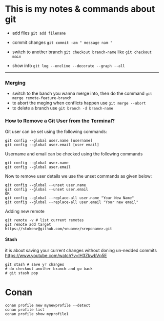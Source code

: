 # This is my notes & commands about git


- add files `git add filename`
- commit changes `git commit -am " message nam "`
- switch to another branch `git checkout branch-name` like `git checkout main`

- show info `git log --oneline --decorate --graph --all`
-----
###  Merging 
- switch to the banch you wanna merge into, then do the command `git merge remote-feature-branch`
- to abort the meging when conflicts happen use `git merge --abort`
- to delete a branch use `git branch -d branch-name`


### How to Remove a Git User from the Terminal?
Git user can be set using the following commands:

```
git config --global user.name [username]
git config --global user.email [user email]
```
Username and email can be checked using the following commands

```
git config --global user.name
git config --global user.email
```
Now to remove user details we use the unset commands as given below:
```
git config --global --unset user.name
git config --global --unset user.email
OR
git config --global --replace-all user.name "Your New Name"
git config --global --replace-all user.email "Your new email"
```
Adding new remote
```
git remote -v # list current remotes
git remote add target https://<token>@github.com/<nuame>/<reponame>.git
```
#### Stash
it is about saving your current changes without doning un-nedded commits
https://www.youtube.com/watch?v=lH3ZkwbVp5E

```
git stash # save yr changes
# do checkout another branch and go back
# git stash pop
```
# Conan
 ```
conan profile new mynewprofile --detect
conan profile list
 conan profile show myprofile1
```
